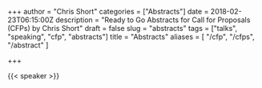 +++
author = "Chris Short"
categories = ["Abstracts"]
date = 2018-02-23T06:15:00Z
description = "Ready to Go Abstracts for Call for Proposals (CFPs) by Chris Short"
draft = false
slug = "abstracts"
tags = ["talks", "speaking", "cfp", "abstracts"]
title = "Abstracts"
aliases = [
    "/cfp",
    "/cfps",
    "/abstract"
]

+++

{{< speaker >}}
